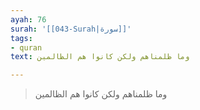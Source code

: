 ```yaml
---
ayah: 76
surah: '[[043-Surah|سورة]]'
tags:
- quran
text: وما ظلمناهم ولكن كانوا هم الظالمين

---
```

> وما ظلمناهم ولكن كانوا هم الظالمين
